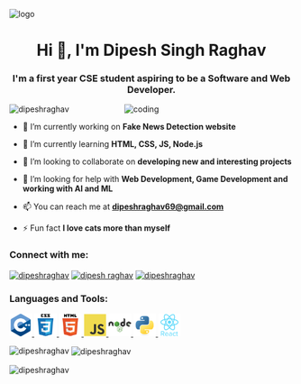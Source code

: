 ![logo](https://github.com/DipeshRaghav/DipeshRaghav/blob/main/DALL%C2%B7E%202025-03-27%2011.09.17%20-%20A%20futuristic%20banner%20with%20a%20dark%20background%20and%20neon%20purple%20accents%2C%20featuring%20the%20name%20'Dipesh'%20in%20a%20sleek%2C%20futuristic%20font.%20The%20background%20includes%20c.webp)


<h1 align="center">Hi 👋, I'm Dipesh Singh Raghav</h1>
<h3 align="center">I'm a first year CSE student aspiring to be a Software and Web Developer.</h3>

<img align="right" alt="coding" width=300 boder-radius=10 src="https://tenor.com/view/laptop-gif-26065234">

<p align="left"> <img src="https://komarev.com/ghpvc/?username=dipeshraghav&label=Profile%20views&color=0e75b6&style=flat" alt="dipeshraghav" /> </p>

- 🔭 I’m currently working on **Fake News Detection website**

- 🌱 I’m currently learning **HTML, CSS, JS, Node.js**

- 👯 I’m looking to collaborate on **developing new and interesting projects**

- 🤝 I’m looking for help with **Web Development, Game Development and working with AI and ML**

- 📫 You can reach me at **dipeshraghav69@gmail.com**

- ⚡ Fun fact **I love cats more than myself**

<h3 align="left">Connect with me:</h3>
<p align="left">
<a href="https://codepen.io/dipeshraghav" target="blank"><img align="center" src="https://raw.githubusercontent.com/rahuldkjain/github-profile-readme-generator/master/src/images/icons/Social/codepen.svg" alt="dipeshraghav" height="30" width="40" /></a>
<a href="https://linkedin.com/in/dipesh raghav" target="blank"><img align="center" src="https://raw.githubusercontent.com/rahuldkjain/github-profile-readme-generator/master/src/images/icons/Social/linked-in-alt.svg" alt="dipesh raghav" height="30" width="40" /></a>
<a href="https://kaggle.com/dipeshraghav" target="blank"><img align="center" src="https://raw.githubusercontent.com/rahuldkjain/github-profile-readme-generator/master/src/images/icons/Social/kaggle.svg" alt="dipeshraghav" height="30" width="40" /></a>
</p>

<h3 align="left">Languages and Tools:</h3>
<p align="left"> <a href="https://www.w3schools.com/cpp/" target="_blank" rel="noreferrer"> <img src="https://raw.githubusercontent.com/devicons/devicon/master/icons/cplusplus/cplusplus-original.svg" alt="cplusplus" width="40" height="40"/> </a> <a href="https://www.w3schools.com/css/" target="_blank" rel="noreferrer"> <img src="https://raw.githubusercontent.com/devicons/devicon/master/icons/css3/css3-original-wordmark.svg" alt="css3" width="40" height="40"/> </a> <a href="https://www.w3.org/html/" target="_blank" rel="noreferrer"> <img src="https://raw.githubusercontent.com/devicons/devicon/master/icons/html5/html5-original-wordmark.svg" alt="html5" width="40" height="40"/> </a> <a href="https://developer.mozilla.org/en-US/docs/Web/JavaScript" target="_blank" rel="noreferrer"> <img src="https://raw.githubusercontent.com/devicons/devicon/master/icons/javascript/javascript-original.svg" alt="javascript" width="40" height="40"/> </a> <a href="https://nodejs.org" target="_blank" rel="noreferrer"> <img src="https://raw.githubusercontent.com/devicons/devicon/master/icons/nodejs/nodejs-original-wordmark.svg" alt="nodejs" width="40" height="40"/> </a> <a href="https://www.python.org" target="_blank" rel="noreferrer"> <img src="https://raw.githubusercontent.com/devicons/devicon/master/icons/python/python-original.svg" alt="python" width="40" height="40"/> </a> <a href="https://reactjs.org/" target="_blank" rel="noreferrer"> <img src="https://raw.githubusercontent.com/devicons/devicon/master/icons/react/react-original-wordmark.svg" alt="react" width="40" height="40"/> </a> </p>

<p><img align="left" src="https://github-readme-stats.vercel.app/api/top-langs?username=dipeshraghav&show_icons=true&locale=en&layout=compact" alt="dipeshraghav" /></p>

<p>&nbsp;<img align="center" src="https://github-readme-stats.vercel.app/api?username=dipeshraghav&show_icons=true&locale=en" alt="dipeshraghav" /></p>

<p><img align="center" src="https://github-readme-streak-stats.herokuapp.com/?user=dipeshraghav&" alt="dipeshraghav" /></p>
